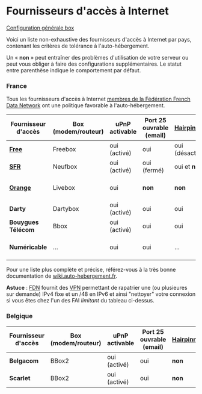 # Fournisseurs d'accès à Internet

<a class="btn btn-lg btn-default" href="/isp_box_config_fr"> Configuration générale box</a>

Voici un liste non-exhaustive des fournisseurs d'accès à Internet par pays, contenant les critères de tolérance à l'auto-hébergement.

Un « **non** » peut entraîner des problèmes d'utilisation de votre serveur ou peut vous obliger à faire des configurations supplémentaires. Le statut entre parenthèse indique le comportement par défaut.

### France

Tous les fournisseurs d'accès à Internet [membres de la Fédération French Data Network](http://www.ffdn.org/fr/membres) ont une politique favorable à l'auto-hébergement. 

| Fournisseur d'accès | Box (modem/routeur) | uPnP activable | Port 25 ouvrable (email) | [Hairpinning](http://fr.wikipedia.org/wiki/Hairpinning) | Reverse DNS personnalisable | IP fixe |
| --- | --- | --- | --- | --- | --- | --- |
| **[Free](/isp_free_fr)** | Freebox | oui (activé) | oui | oui (désactivé) | oui | oui |
| **[SFR](/isp_sfr_fr)** | Neufbox | oui (activé) | oui (fermé) | oui et **non** | … | oui et **non** |
| **[Orange](/isp_orange_fr)** | Livebox | oui | **non** | **non** | **non** | **non** (Professionel uniquement) |
| **Darty** | Dartybox | oui (activé) | oui | oui | **non** | oui |
| **Bouygues Télécom** | Bbox | oui (activé) | oui | oui | **non** | oui |
| **Numéricable** | … | oui | oui | … | **non** | **non** (Pro uniquement ?) |
Pour une liste plus complète et précise, référez-vous à la très bonne documentation de [wiki.auto-hebergement.fr](http://wiki.auto-hebergement.fr/fournisseurs/fai#d%C3%A9tail_des_fai).

**Astuce** : [FDN](http://www.fdn.fr) fournit des [VPN](http://www.fdn.fr/-VPN-.html) permettant de rapatrier une (ou plusieures sur demande) IPv4 fixe et un /48 en IPv6 et ainsi "nettoyer" votre connexion si vous êtes chez l'un des FAI *limitant* du tableau ci-dessus.

### Belgique

| Fournisseur d'accès | Box (modem/routeur) | uPnP activable | Port 25 ouvrable (email) | [Hairpinning](http://fr.wikipedia.org/wiki/Hairpinning) | Reverse DNS personnalisable | IP fixe |
| --- | --- | --- | --- | --- | --- | --- |
| **Belgacom** | BBox2 | oui (activé) | oui | **non** | **non** | **non** |
| **Scarlet** | BBox2 | oui (activé) | oui | **non** | **non** | **non** |
